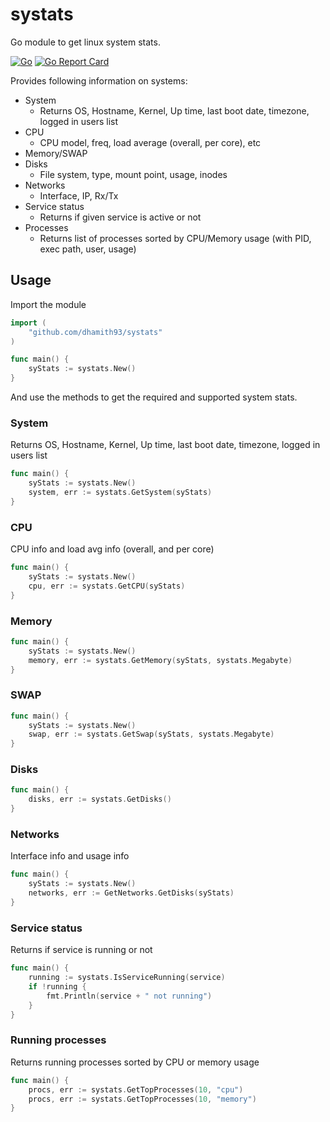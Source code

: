 # systats

Go module to get linux system stats.

[![Go](https://github.com/dhamith93/systats/actions/workflows/go.yml/badge.svg)](https://github.com/dhamith93/systats/.github/workflows/go.yml) [![Go Report Card](https://goreportcard.com/badge/github.com/dhamith93/systats)](https://goreportcard.com/report/github.com/dhamith93/systats)

Provides following information on systems:
* System
	* Returns OS, Hostname, Kernel, Up time, last boot date, timezone, logged in users list
* CPU
	* CPU model, freq, load average (overall, per core), etc
* Memory/SWAP
* Disks
	* File system, type, mount point, usage, inodes
* Networks
	* Interface, IP, Rx/Tx
* Service status
	* Returns if given service is active or not
* Processes
	* Returns list of processes sorted by CPU/Memory usage (with PID, exec path, user, usage)

## Usage

Import the module 

```go
import (
	"github.com/dhamith93/systats"
)

func main() {
    syStats := systats.New()
}
```

And use the methods to get the required and supported system stats.

### System

Returns OS, Hostname, Kernel, Up time, last boot date, timezone, logged in users list

```go
func main() {
	syStats := systats.New()
	system, err := systats.GetSystem(syStats)
}
```

### CPU

CPU info and load avg info (overall, and per core)

```go
func main() {
	syStats := systats.New()
	cpu, err := systats.GetCPU(syStats)
}
```

### Memory

```go
func main() {
	syStats := systats.New()
	memory, err := systats.GetMemory(syStats, systats.Megabyte)
}
```

### SWAP

```go
func main() {
	syStats := systats.New()
	swap, err := systats.GetSwap(syStats, systats.Megabyte)
}
```

### Disks

```go
func main() {
	disks, err := systats.GetDisks()
}
```

### Networks

Interface info and usage info

```go
func main() {
	syStats := systats.New()
	networks, err := GetNetworks.GetDisks(syStats)
}
```

### Service status

Returns if service is running or not

```go
func main() {
	running := systats.IsServiceRunning(service)
	if !running {
		fmt.Println(service + " not running")
	}
}
```

### Running processes

Returns running processes sorted by CPU or memory usage

```go
func main() {
	procs, err := systats.GetTopProcesses(10, "cpu")
	procs, err := systats.GetTopProcesses(10, "memory")
}
```